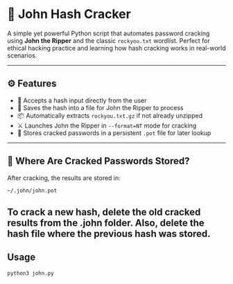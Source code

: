 # 🔐 John Hash Cracker

A simple yet powerful Python script that automates password cracking using **John the Ripper** and the classic `rockyou.txt` wordlist. Perfect for ethical hacking practice and learning how hash cracking works in real-world scenarios.

---

## ⚙️ Features

- 🔑 Accepts a hash input directly from the user
- 📄 Saves the hash into a file for John the Ripper to process
- 📦 Automatically extracts `rockyou.txt.gz` if not already unzipped
- ⚔️ Launches John the Ripper in `--format=NT` mode for cracking
- 🧠 Stores cracked passwords in a persistent `.pot` file for later lookup

---

## 📂 Where Are Cracked Passwords Stored?

After cracking, the results are stored in:

```bash
~/.john/john.pot
```
## To crack a new hash, delete the old cracked results from the .john folder. Also, delete the hash file where the previous hash was stored.
## Usage

```bash
python3 john.py

